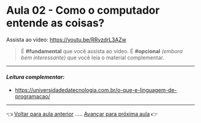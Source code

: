 # Aula 02 - Como o computador entende as coisas?

Assista ao vídeo: https://youtu.be/RRyzdrL3AZw

> É **#fundamental** que você assista ao vídeo. É **#opcional** _(embora bem interessante)_ que você leia o material complementar.

---

#### _Leitura complementar:_

* https://universidadedatecnologia.com.br/o-que-e-linguagem-de-programacao/

---

👈 [Voltar para aula anterior](../aula01/aula.md) ..... [Avançar para próxima aula](../aula03/aula.md) 👉
